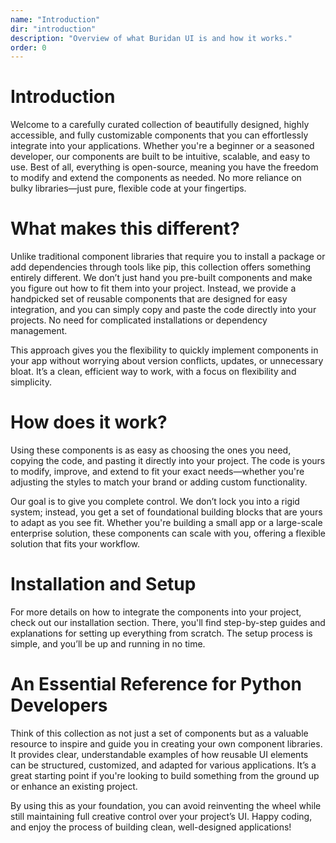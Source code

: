 ```yaml
---
name: "Introduction"
dir: "introduction"
description: "Overview of what Buridan UI is and how it works."
order: 0
---
```


# Introduction

Welcome to a carefully curated collection of beautifully designed, highly accessible, and fully customizable components that you can effortlessly integrate into your applications. Whether you're a beginner or a seasoned developer, our components are built to be intuitive, scalable, and easy to use. Best of all, everything is open-source, meaning you have the freedom to modify and extend the components as needed. No more reliance on bulky libraries—just pure, flexible code at your fingertips.

# What makes this different?

Unlike traditional component libraries that require you to install a package or add dependencies through tools like pip, this collection offers something entirely different. We don’t just hand you pre-built components and make you figure out how to fit them into your project. Instead, we provide a handpicked set of reusable components that are designed for easy integration, and you can simply copy and paste the code directly into your projects. No need for complicated installations or dependency management.

This approach gives you the flexibility to quickly implement components in your app without worrying about version conflicts, updates, or unnecessary bloat. It’s a clean, efficient way to work, with a focus on flexibility and simplicity.

# How does it work?

Using these components is as easy as choosing the ones you need, copying the code, and pasting it directly into your project. The code is yours to modify, improve, and extend to fit your exact needs—whether you're adjusting the styles to match your brand or adding custom functionality.

Our goal is to give you complete control. We don’t lock you into a rigid system; instead, you get a set of foundational building blocks that are yours to adapt as you see fit. Whether you're building a small app or a large-scale enterprise solution, these components can scale with you, offering a flexible solution that fits your workflow.

# Installation and Setup

For more details on how to integrate the components into your project, check out our installation section. There, you'll find step-by-step guides and explanations for setting up everything from scratch. The setup process is simple, and you’ll be up and running in no time.

# An Essential Reference for Python Developers

Think of this collection as not just a set of components but as a valuable resource to inspire and guide you in creating your own component libraries. It provides clear, understandable examples of how reusable UI elements can be structured, customized, and adapted for various applications. It’s a great starting point if you're looking to build something from the ground up or enhance an existing project.

By using this as your foundation, you can avoid reinventing the wheel while still maintaining full creative control over your project’s UI. Happy coding, and enjoy the process of building clean, well-designed applications!